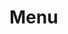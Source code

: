# Menu <Badges :texts="badges" />

<script setup>
  import pkg from '@studiometa/ui/molecules/Menu/package.json';
  import burger from './burger/index.js';
  import dropdown from './dropdown/index.js';
  import megaMenu from './mega-menu/index.js';
  import megaMenuResponsive from './mega-menu-responsive/index.js';

  const badges = [`v${pkg.version}`, 'JS'];

  const stories = [
    burger,
    dropdown,
    megaMenu,
    megaMenuResponsive
  ];
</script>

<Stories :stories="stories" />
